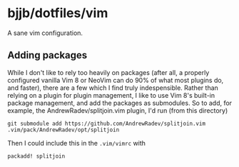bjjb/dotfiles/vim
=================

A sane vim configuration.

Adding packages
---------------

While I don't like to rely too heavily on packages (after all, a properly
configured vanilla Vim 8 or NeoVim can do 90% of what most plugins do, and
faster), there are a few which I find truly indespensible. Rather than relying
on a plugin for plugin management, I like to use Vim 8's built-in package
management, and add the packages as submodules. So to add, for example, the
AndrewRadev/splitjoin.vim plugin, I'd run (from this directory)

    git submodule add https://github.com/AndrewRadev/splitjoin.vim .vim/pack/AndrewRadev/opt/splitjoin

Then I could include this in the `.vim/vimrc` with

```viml
packadd! splitjoin
```
